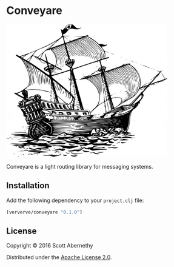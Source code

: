 # Conveyare

![](conveyare.jpg)

Conveyare is a light routing library for messaging systems.

## Installation

Add the following dependency to your `project.clj` file:

```clj
[ververve/conveyare "0.1.0"]
```

## License

Copyright © 2016 Scott Abernethy

Distributed under the [Apache License 2.0](http://www.apache.org/licenses/LICENSE-2.0).
